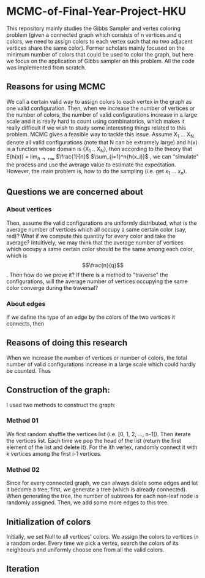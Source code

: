 # MCMC-of-Final-Year-Project-HKU
This repository mainly studies the Gibbs Sampler and vertex coloring problem (given a connected graph which consists of n vertices and q colors, we need to assign colors to each vertex such that no two adjacent vertices share the same color). Former scholars mainly focused on the minimum number of colors that could be used to color the graph, but here we focus on the application of Gibbs sampler on this problem. All the code was implemented from scratch.



## Reasons for using MCMC

We call a certain valid way to assign colors to each vertex in the graph as one valid configuration. Then, when we increase the number of vertices or the number of colors, the number of valid configurations increase in a large scale and it is really hard to count using combinatorics, which makes it really difficult if we wish to study some interesting things related to this problem. MCMC gives a feasible way to tackle this issue. Assume X<sub>1</sub> ... X<sub>N</sub> denote all valid configurations (note that N can be extramely large) and h(x) is a function whose domain is {X<sub>1</sub> .. X<sub>N</sub>}, then according to the theory that E(h(x)) = $\lim_{n\rightarrow+\infty}$ $\frac{1}{n}$ $\sum_{i=1}^n{h(x_i)}$ , we can "simulate" the process and use the average value to estimate the expectation. However, the main problem is, how to do the sampling (i.e. get $x_1$ ... $x_n$). 



## Questions we are concerned about
### About vertices
Then, assume the valid configurations are uniformly distributed, what is the average number of vertices which all occupy a same certain color (say, red)? What if we compute this quantity for every color and take the average? Intuitively, we may think that the average number of vertices which occupy a same certain color should be the same among each color, which is $$\frac{n}{q}$$. Then how do we prove it? If there is a method to "traverse" the configurations, will the average number of vertices occupying the same color converge during the traversal?

### About edges

If we define the type of an edge by the colors of the two vertices it connects, then  

##  

## Reasons of doing this research
When we increase the number of vertices or number of colors, the total number of valid configurations increase in a large scale which could hardly be counted. Thus

## Construction of the graph:
I used two methods to construct the graph:
### Method 01
We first random shuffle the vertices list (i.e. [0, 1, 2, ..., n-1]). Then iterate the vertices list. Each time we pop the head of the list (return the first element of the list and delete it). For the ith vertex, randomly connect it with k vertices among the first i-1 vertices.
### Method 02
Since for every connected graph, we can always delete some edges and let it become a tree, first, we generate a tree (which is already connected). When generating the tree, the number of subtrees for each non-leaf node is randomly assigned. Then, we add some more edges to this tree. 

## Initialization of colors
Initially, we set Null to all vertices' colors. We assign the colors to vertices in a random order. Every time we pick a vertex, search the colors of its neighbours and uniformly choose one from all the valid colors. 

## Iteration